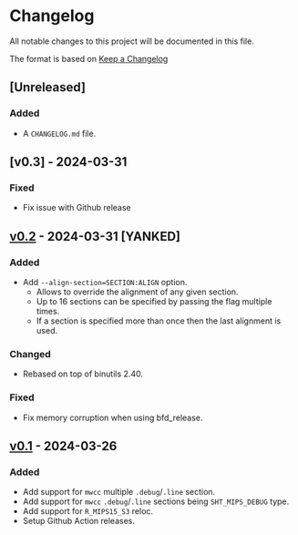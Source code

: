 # Changelog

All notable changes to this project will be documented in this file.

The format is based on [Keep a Changelog](https://keepachangelog.com/en/1.1.0/)

## [Unreleased]

### Added

- A `CHANGELOG.md` file.

## [v0.3] - 2024-03-31

### Fixed

- Fix issue with Github release

## [v0.2] - 2024-03-31 [YANKED]

### Added

- Add `--align-section=SECTION:ALIGN` option.
  - Allows to override the alignment of any given section.
  - Up to 16 sections can be specified by passing the flag multiple times.
  - If a section is specified more than once then the last alignment is used.

### Changed

- Rebased on top of binutils 2.40.

### Fixed

- Fix memory corruption when using bfd_release.

## [v0.1] - 2024-03-26

### Added

- Add support for `mwcc` multiple `.debug`/`.line` section.
- Add support for `mwcc` `.debug`/`.line` sections being `SHT_MIPS_DEBUG` type.
- Add support for `R_MIPS15_S3` reloc.
- Setup Github Action releases.

[v0.2]: https://github.com/decompals/binutils-mips-ps2-decompals/compare/0e63db3...v0.2
[v0.1]: https://github.com/decompals/binutils-mips-ps2-decompals/compare/2f79f2e...v0.1
